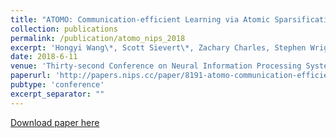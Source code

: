 ```yaml
---
title: "ATOMO: Communication-efficient Learning via Atomic Sparsification"
collection: publications
permalink: /publication/atomo_nips_2018
excerpt: 'Hongyi Wang\*, Scott Sievert\*, Zachary Charles, Stephen Wright, Dimitris Papailiopoulos (Equal Contribution)'
date: 2018-6-11
venue: 'Thirty-second Conference on Neural Information Processing Systems (NIPS 2018)'
paperurl: 'http://papers.nips.cc/paper/8191-atomo-communication-efficient-learning-via-atomic-sparsification'
pubtype: 'conference'
excerpt_separator: ""
---
```


[Download paper here](http://papers.nips.cc/paper/8191-atomo-communication-efficient-learning-via-atomic-sparsification)
